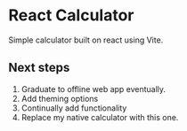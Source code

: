 # React Calculator 
Simple calculator built on react using Vite. 

## Next steps
1. Graduate to offline web app eventually. 
2. Add theming options
3. Continually add functionality 
4. Replace my native calculator with this one. 
